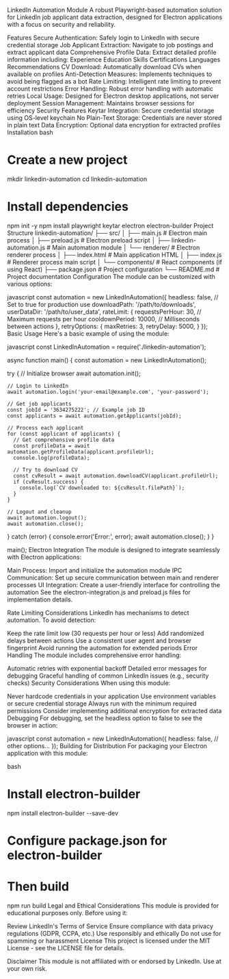 LinkedIn Automation Module
A robust Playwright-based automation solution for LinkedIn job applicant data extraction, designed for Electron applications with a focus on security and reliability.

Features
Secure Authentication: Safely login to LinkedIn with secure credential storage
Job Applicant Extraction: Navigate to job postings and extract applicant data
Comprehensive Profile Data: Extract detailed profile information including:
Experience
Education
Skills
Certifications
Languages
Recommendations
CV Download: Automatically download CVs when available on profiles
Anti-Detection Measures: Implements techniques to avoid being flagged as a bot
Rate Limiting: Intelligent rate limiting to prevent account restrictions
Error Handling: Robust error handling with automatic retries
Local Usage: Designed for Electron desktop applications, not server deployment
Session Management: Maintains browser sessions for efficiency
Security Features
Keytar Integration: Secure credential storage using OS-level keychain
No Plain-Text Storage: Credentials are never stored in plain text
Data Encryption: Optional data encryption for extracted profiles
Installation
bash
# Create a new project
mkdir linkedin-automation
cd linkedin-automation

# Install dependencies
npm init -y
npm install playwright keytar electron electron-builder
Project Structure
linkedin-automation/
├── src/
│   ├── main.js                  # Electron main process
│   ├── preload.js               # Electron preload script
│   ├── linkedin-automation.js   # Main automation module
│   └── renderer/                # Electron renderer process
│       ├── index.html           # Main application HTML
│       ├── index.js             # Renderer process main script
│       └── components/          # React components (if using React)
├── package.json                 # Project configuration
└── README.md                    # Project documentation
Configuration
The module can be customized with various options:

javascript
const automation = new LinkedInAutomation({
  headless: false,              // Set to true for production use
  downloadPath: '/path/to/downloads',
  userDataDir: '/path/to/user_data',
  rateLimit: {
    requestsPerHour: 30,        // Maximum requests per hour
    cooldownPeriod: 10000,      // Milliseconds between actions
  },
  retryOptions: {
    maxRetries: 3,
    retryDelay: 5000,
  }
});
Basic Usage
Here's a basic example of using the module:

javascript
const LinkedInAutomation = require('./linkedin-automation');

async function main() {
  const automation = new LinkedInAutomation();
  
  try {
    // Initialize browser
    await automation.init();
    
    // Login to LinkedIn
    await automation.login('your-email@example.com', 'your-password');
    
    // Get job applicants
    const jobId = '3634275222'; // Example job ID
    const applicants = await automation.getApplicants(jobId);
    
    // Process each applicant
    for (const applicant of applicants) {
      // Get comprehensive profile data
      const profileData = await automation.getProfileData(applicant.profileUrl);
      console.log(profileData);
      
      // Try to download CV
      const cvResult = await automation.downloadCV(applicant.profileUrl);
      if (cvResult.success) {
        console.log(`CV downloaded to: ${cvResult.filePath}`);
      }
    }
    
    // Logout and cleanup
    await automation.logout();
    await automation.close();
  } catch (error) {
    console.error('Error:', error);
    await automation.close();
  }
}

main();
Electron Integration
The module is designed to integrate seamlessly with Electron applications:

Main Process: Import and initialize the automation module
IPC Communication: Set up secure communication between main and renderer processes
UI Integration: Create a user-friendly interface for controlling the automation
See the electron-integration.js and preload.js files for implementation details.

Rate Limiting Considerations
LinkedIn has mechanisms to detect automation. To avoid detection:

Keep the rate limit low (30 requests per hour or less)
Add randomized delays between actions
Use a consistent user agent and browser fingerprint
Avoid running the automation for extended periods
Error Handling
The module includes comprehensive error handling:

Automatic retries with exponential backoff
Detailed error messages for debugging
Graceful handling of common LinkedIn issues (e.g., security checks)
Security Considerations
When using this module:

Never hardcode credentials in your application
Use environment variables or secure credential storage
Always run with the minimum required permissions
Consider implementing additional encryption for extracted data
Debugging
For debugging, set the headless option to false to see the browser in action:

javascript
const automation = new LinkedInAutomation({
  headless: false,
  // other options...
});
Building for Distribution
For packaging your Electron application with this module:

bash
# Install electron-builder
npm install electron-builder --save-dev

# Configure package.json for electron-builder
# Then build
npm run build
Legal and Ethical Considerations
This module is provided for educational purposes only. Before using it:

Review LinkedIn's Terms of Service
Ensure compliance with data privacy regulations (GDPR, CCPA, etc.)
Use responsibly and ethically
Do not use for spamming or harassment
License
This project is licensed under the MIT License - see the LICENSE file for details.

Disclaimer
This module is not affiliated with or endorsed by LinkedIn. Use at your own risk.


